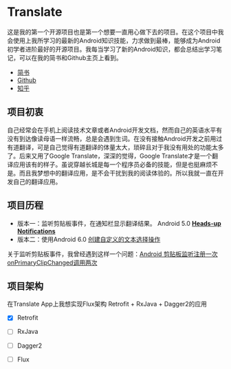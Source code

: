 # Translate

这是我的第一个开源项目也是第一个想要一直用心做下去的项目。在这个项目中我会使用上我所学习的最新的Android知识技能，力求做到最棒，能够成为Android初学者进阶最好的开源项目。我每当学习了新的Android知识，都会总结出学习笔记，可以在我的简书和Github主页上看到。

 + [简书](http://www.jianshu.com/users/7d7c77e7eb91/latest_articles)
 + [Github](https://kolacbb.github.io)
 + [知乎](https://www.zhihu.com/people/kola-5)

## 项目初衷
自己经常会在手机上阅读技术文章或者Android开发文档，然而自己的英语水平有没有到达像读母语一样流畅，总是会遇到生词。在没有接触Android开发之前用过有道翻译，可是自己觉得有道翻译的体量太大，琐碎且对于我没有用处的功能太多了。后来又用了Google Translate，深深的觉得，Google Translate才是一个翻译应用该有的样子。虽说穿越长城是每一个程序员必备的技能，但是也挺麻烦不是。而且我梦想中的翻译应用，是不会干扰到我的阅读体验的。所以我就一直在开发自己的翻译应用。

## 项目历程

+ 版本一：监听剪贴板事件，在通知栏显示翻译结果。 Android 5.0 **[Heads-up Notifications](https://developer.android.com/guide/topics/ui/notifiers/notifications.html#Heads-up)**
+ 版本二：使用Android 6.0 [创建自定义的文本选择操作](http://www.open-open.com/lib/view/open1453252923183.html)

关于监听剪贴板事件，我曾经遇到这样一个问题：[Android 剪贴板监听注册一次 onPrimaryClipChanged调用两次](http://www.jianshu.com/p/ed4637bfeb05)

## 项目架构

在Translate App上我想实现Flux架构 Retrofit + RxJava + Dagger2的应用

 - [x] Retrofit
 - [ ] RxJava
 - [ ] Dagger2
 - [ ] Flux






